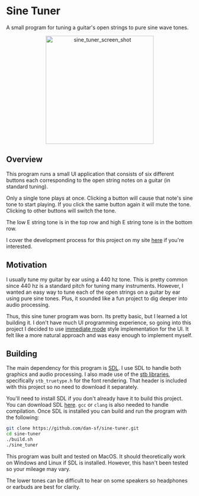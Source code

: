 # Sine Tuner

A small program for tuning a guitar's open strings to pure sine wave tones.

<p align="center">
<img width="291" alt="sine_tuner_screen_shot" src="https://user-images.githubusercontent.com/5980346/96147268-00809780-0ebc-11eb-9dfb-614a64fdacc0.png">
<p/>

## Overview

This program runs a small UI application that consists of six different buttons
each corresponding to the open string notes on a guitar (in standard tuning).

Only a single tone plays at once. Clicking a button will cause that note's sine
tone to start playing. If you click the same button again it will mute the tone.
Clicking to other buttons will switch the tone.

The low E string tone is in the top row and high E string tone is in the bottom
row.

I cover the development process for this project on my site
[here](https://www.dsfcode.com/posts/sine-tuner-project/) if you're interested.

## Motivation

I usually tune my guitar by ear using a 440 hz tone. This is pretty common since
440 hz is a standard pitch for tuning many instruments. However, I wanted an
easy way to tune each of the open strings on a guitar by ear using pure sine
tones. Plus, it sounded like a fun project to dig deeper into audio processing.

Thus, this sine tuner program was born. Its pretty basic, but I learned a lot
building it. I don't have much UI programming experience, so going into this
project I decided to use [immediate
mode](https://en.wikipedia.org/wiki/Immediate_mode_GUI) style implementation for
the UI. It felt like a more natural approach and was easy enough to implement
myself.

## Building

The main dependency for this program is [SDL](https://www.libsdl.org/). I use
SDL to handle both graphics and audio processing. I also made use of the [stb
libraries](https://github.com/nothings/stb), specifically `stb_truetype.h` for
the font rendering. That header is included with this project so no need to
download it separately.

You'll need to install SDL if you don't already have it to build this project.
You can download SDL [here](https://www.libsdl.org/download-2.0.php). `gcc` or
`clang` is also needed to handle compilation. Once SDL is installed you can
build and run the program with the following:

```bash
git clone https://github.com/dan-sf/sine-tuner.git
cd sine-tuner
./build.sh
./sine_tuner
```

This program was built and tested on MacOS. It should theoretically work on
Windows and Linux if SDL is installed. However, this hasn't been tested so your
mileage may vary.

The lower tones can be difficult to hear on some speakers so headphones or
earbuds are best for clarity.

